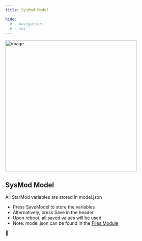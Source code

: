 ```yaml
---
title: SysMod Model

hide:
  # - navigation
  # - toc
---
```


<img width="413" alt="image" src="https://github.com/ewowi/StarDocs/assets/138451817/84cc7457-a710-4fa9-8757-8cad094fd942">

## SysMod Model

All StarMod variables are stored in model.json

* Press SaveModel to store the variables
* Alternatively, press Save in the header
* Upon reboot, all saved values will be used
* Note: model.json can be found in the [Files Module](/StarDocs/SysMod/SysModFiles)

🚧
